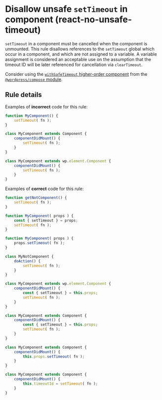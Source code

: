 # Disallow unsafe `setTimeout` in component (react-no-unsafe-timeout)

`setTimeout` in a component must be cancelled when the component is unmounted. This rule disallows references to the `setTimeout` global which occur in a component, and which are not assigned to a variable. A variable assignment is considered an acceptable use on the assumption that the timeout ID will be later referenced for cancellation via `clearTimeout`.

Consider using the [`withSafeTimeout` higher-order component](https://github.com/WordPress/gutenberg/tree/HEAD/packages/compose/src/with-safe-timeout) from the [`@wordpress/compose` module](https://www.npmjs.com/package/@wordpress/compose).

## Rule details

Examples of **incorrect** code for this rule:

```js
function MyComponent() {
	setTimeout( fn );
}

class MyComponent extends Component {
	componentDidMount() {
		setTimeout( fn );
	}
}

class MyComponent extends wp.element.Component {
	componentDidMount() {
		setTimeout( fn );
	}
}
```

Examples of **correct** code for this rule:

```js
function getNotComponent() {
	setTimeout( fn );
}

function MyComponent( props ) {
	const { setTimeout } = props;
	setTimeout( fn );
}

function MyComponent( props ) {
	props.setTimeout( fn );
}

class MyNotComponent { 
	doAction() {
		setTimeout( fn );
	}
}

class MyComponent extends wp.element.Component {
	componentDidMount() {
		const { setTimeout } = this.props;
		setTimeout( fn );
	}
}

class MyComponent extends Component {
	componentDidMount() {
		const { setTimeout } = this.props;
		setTimeout( fn );
	}
}

class MyComponent extends Component {
	componentDidMount() {
		this.props.setTimeout( fn );
	}
}

class MyComponent extends Component {
	componentDidMount() {
		this.timeoutId = setTimeout( fn );
	}
}
```
